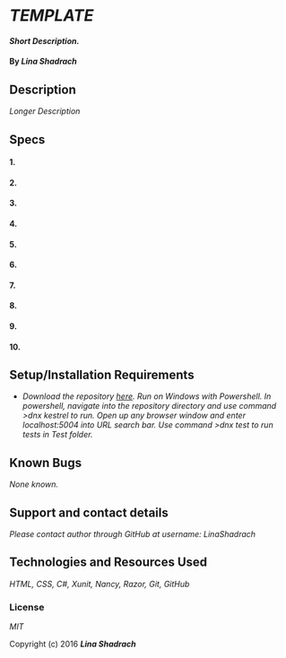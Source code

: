 # _TEMPLATE_

#### _Short Description._

#### By _**Lina Shadrach**_

## Description
_Longer Description_

## Specs
#### 1.
#### 2.
#### 3.
#### 4.
#### 5.
#### 6.
#### 7.
#### 8.
#### 9.
#### 10.


## Setup/Installation Requirements

* _Download the repository [here](https://github.com/LinaShadrach/TEMPLATE.git "Lina's TEMPLATE"). Run on Windows with Powershell. In powershell, navigate into the repository directory and use command >dnx kestrel to run. Open up any browser window and enter localhost:5004 into URL search bar. Use command >dnx test to run tests in Test folder._

## Known Bugs

_None known._

## Support and contact details

_Please contact author through GitHub at username: LinaShadrach_

## Technologies and Resources Used

_HTML, CSS, C#, Xunit,  Nancy, Razor, Git, GitHub_

### License

*MIT*

Copyright (c) 2016 **_Lina Shadrach_**
